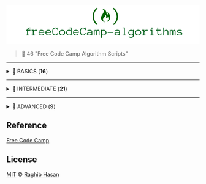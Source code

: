 ![logo](./logo.png)


> 🤺 46 "Free Code Camp Algorithm Scripts"

---
<details>
  <summary> 🔮 BASICS (<strong>16</strong>)</summary>
  <p>

  * [Reverse a String](./lib/reverse.js)
  * [Factorialize a Number](./lib/factorialize.js)
  * [Check for Palindromes](./lib/palindromes.js)
  * [Find the Longest Word in a String](./lib/longest.js)
  * [Title Case a Sentence](./lib/title-case.js)
  * [Return Largest Numbers in Arrays](./lib/largest-num.js)
  * [Confirm the Ending](./lib/confirm-end.js)
  * [Repeat a string repeat a string](./lib/repeat-string.js)
  * [Truncate a string](./lib/truncate.js)
  * [Chunky Monkey](./lib/chunky-monkey.js)
  * [Slasher Flick](./lib/slasher.js)
  * [Mutations](./lib/mutations.js)
  * [Falsy Bouncer](./lib/bouncer.js)
  * [Seek and Destroy](./lib/destroyer.js)
  * [Where do I belong](./lib/getIndexToIns.js)
  * [Caesars Cipher](./lib/rot13.js)

  </p>
</details>

---

<details>
  <summary> 🔮 INTERMEDIATE (<strong>21</strong>)</summary>
  <p>

* [Sum All Numbers in a Range](./lib/sumAll.js)
* [Diff Two Arrays](./lib/diffArray.js)
* [Roman Numeral Converter](./lib/convertToRoman.js)
* [Wherefore art thou](./lib/whatIsInAName.js)  
* [Search and Replace](./lib/myReplace.js)
* [Pig Latin](./lib/translatePigLatin.js)
* [DNA Pairing](./lib/pairElement.js)
* [Missing letters](./lib/fearNotLetter.js)
* [Boo who](./lib/booWho.js)
* [Sorted Union](./lib/uniteUnique.js)
* [Convert HTML Entities](./lib/convertHTML.js)
* [Spinal Tap Case](./lib/spinalCase.js)
* [Sum All Odd Fibonacci Numbers](./lib/sumFibs.js)
* [Sum All Primes](./lib/sumPrimes.js)
* [Smallest Common Multiple](./lib/smallestCommons.js)
* [Finders Keepers](./lib/findElement.js)
* [Drop it](./lib/dropElements.js)
* [Steamroller](./lib/steamrollArray.js)
* [Binary Agents](./lib/binaryAgent.js)
* [Everything Be True](./lib/truthCheck.js)
* [Arguments Optional](./lib/addTogether.js)

</p>
</details>

---

<details>
  <summary> 🔮 ADVANCED (<strong>9</strong>)</summary>
  <p>

* [Validate US Telephone Numbers](./lib/telephoneCheck.js)
* [Record Collection](./lib/updateRecords.js)
* [Symmetric Difference](./lib/sym.js)
* [Exact Change](./lib/checkCashRegister.js)
* [Inventory Update](./lib/updateInventory.js)
* [No repeats please](./lib/permAlone.js)
* [Make a Person](./lib/makePerson.js)
* [Map the Debris](./lib/orbitalPeriod.js)
* [Pairwise](./lib/pairwise.js)

</p>
</details>

## Reference
[Free Code Camp](https://www.freecodecamp.com/)

## License
[MIT](./license) © [Raghib Hasan](http://raghibm.com/)
